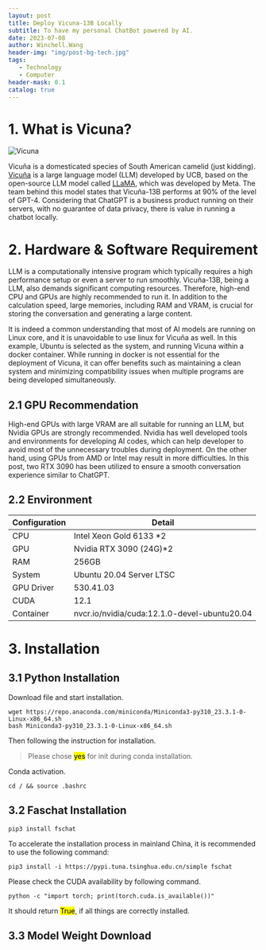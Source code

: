 ```yaml
---
layout: post
title: Deploy Vicuna-13B Locally
subtitle: To have my personal ChatBot powered by AI.
date: 2023-07-08
author: Winchell.Wang
header-img: "img/post-bg-tech.jpg"
tags:
   - Technology
   - Computer
header-mask: 0.1
catalog: true
---
```


# 1. What is Vicuna?

![Vicuna](https://toursinsalta.com/wp-content/uploads/2017/05/vicunas-puna-argentina.jpg)

Vicuña is a domesticated species of South American camelid (just kidding). [Vicuña](https://lmsys.org/blog/2023-03-30-vicuna/) is a large language model (LLM) developed by UCB, based on the open-source LLM model called [LLaMA](https://ai.facebook.com/blog/large-language-model-llama-meta-ai/), which was developed by Meta. The team behind this model states that Vicuña-13B performs at 90% of the level of GPT-4. Considering that ChatGPT is a business product running on their servers, with no guarantee of data privacy, there is value in running a chatbot locally.

# 2. Hardware & Software Requirement

LLM is a computationally intensive program which typically requires a high performance setup or even a server to run smoothly. Vicuña-13B, being a LLM, also demands significant computing resources. Therefore, high-end CPU and GPUs are highly recommended to run it. In addition to the calculation speed, large memories, including RAM and VRAM, is crucial for storing the conversation and generating a large content.

It is indeed a common understanding that most of AI models are running on Linux core, and it is unavoidable to use linux for Vicuña as well. In this example, Ubuntu is selected as the system, and running Vicuna within a docker container. While running in docker is not essential for the deployment of Vicuna, it can offer benefits such as maintaining a clean system and minimizing compatibility issues when multiple programs are being developed simultaneously. 

## 2.1 GPU Recommendation

High-end GPUs with large VRAM are all suitable for running an LLM, but Nvidia GPUs are strongly recommended. Nvidia has well developed tools and environments for developing AI codes, which can help developer to avoid most of the unnecessary troubles during deployment. On the other hand, using GPUs from AMD or Intel may result in more difficulties. In this post, two RTX 3090 has been utilized to ensure a smooth conversation experience similar to ChatGPT.

## 2.2 Environment

|Configuration|Detail|
|-|-|
|CPU|Intel Xeon Gold 6133 *2|
|GPU|Nvidia RTX 3090 (24G)*2|
|RAM|256GB|
|System|Ubuntu 20.04 Server LTSC|
|GPU Driver|530.41.03|
|CUDA|12.1|
|Container|nvcr.io/nvidia/cuda:12.1.0-devel-ubuntu20.04|

# 3. Installation

## 3.1 Python Installation

Download file and start installation.

```shell
wget https://repo.anaconda.com/miniconda/Miniconda3-py310_23.3.1-0-Linux-x86_64.sh
bash Miniconda3-py310_23.3.1-0-Linux-x86_64.sh
```

Then following the instruction for installation.

> Please chose <mark>yes</mark> for init during conda installation.

Conda activation.

```shell
cd / && source .bashrc
```

## 3.2 Faschat Installation

```shell
pip3 install fschat
```

To accelerate the installation process in mainland China, it is recommended to use the following command:

```shell
pip3 install -i https://pypi.tuna.tsinghua.edu.cn/simple fschat
```

Please check the CUDA availability by following command.

```shell
python -c "import torch; print(torch.cuda.is_available())"
```

It should return <mark>True</mark>, if all things are correctly installed.

## 3.3 Model Weight Download

